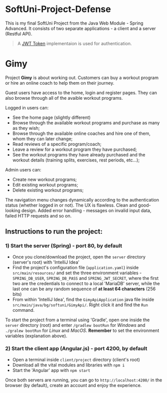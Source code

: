 # SoftUni-Project-Defense
This is my final SoftUni Project from the Java Web Module - Spring Advanced. It consists of two separate applications - a client and a server (Restful API).
> A [JWT Token](https://jwt.io/) implementaion is used for authentication. 

# Gimy

Project **Gimy** is about working out. Customers can buy a workout program or hire an online coach to help them on their journey.

Guest users have access to the home, login and register pages. They can also browse through all of the avaible workout programs.

Logged in users can:
- See the home page (slightly different)
- Browse through the available workout programs and purchase as many as they wish;
- Browse through the available online coaches and hire one of them, whom they can later change;
- Read reviews of a specific program/coach;
- Leave a review for a workout program they have purchased;
- See the workout programs they have already purchased and the workout details (training splits, exercises, rest periods, etc...);

Admin users can:
- Create new workout programs;
- Edit existing workout programs;
- Delete existing workout programs;

The navigation menu changes dynamically according to the authentication status (whether logged in or not).
The UX is flawless. Clean and good-looking design. Added error handling - messages on invalid input data, failed HTTP requests and so on. 

## Instructions to run the project:

### 1) Start the server (Spring) - port 80, by default
- Once you clone/download the project, open the `server` directory (server's root) with 'IntelliJ Idea'
- Find the project's configuration file (`application.yaml`) inside `src/main/resources/` and set the three environment variables - `SPRING_DB_USER`, `SPRING_DB_PASS` and `SPRING_JWT_SECRET`, where the first two are the credentials to connect to a local 'MariaDB' server, while the last one can be any random sequence of **at least 64 characters** (256 bits)
- From within 'IntelliJ Idea', find the `GimyApiApplication` java file inside `src/main/java/bg/softuni/GimyApi/`. Right click it and find the `Run` command.

To start the project from a terminal using 'Gradle', open one inside the `server` directory (root) and enter `/gradlew bootRun` for *Windows* and `./gralew bootRun` for *Linux* and *MacOS*. **Remember** to set the environment variables (explanation above).

### 2) Start the client app (Angular.js) - port 4200, by default
- Open a terminal inside `client/project` directory (client's root)
- Download all the vital modules and libraries with `npm i`
- Start the 'Angular' app with `npm start`

Once both servers are running, you can go to `http://localhost:4200/` in the browser (by default), create an account and enjoy the experience.

